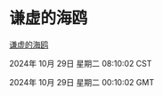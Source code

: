 # 谦虚的海鸥
[谦虚的海鸥](http://219.139.197.74:56308/qxdho/course/base/hotlink/index.php)

2024年 10月 29日 星期二 08:10:02 CST

2024年 10月 29日 星期二 00:10:02 GMT
